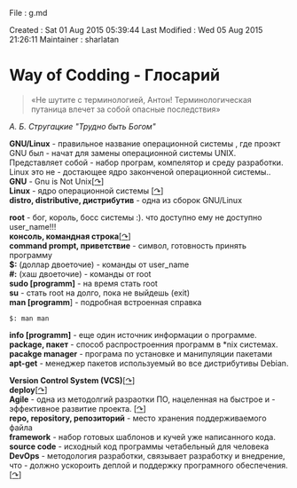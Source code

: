 File          : g.md

Created       : Sat 01 Aug 2015 05:39:44
Last Modified : Wed 05 Aug 2015 21:26:11
Maintainer    : sharlatan


#  Way of Codding - Глосарий #
>   «Не шутите с терминологией, Антон!
>   Терминологическая путаница влечет 
>   за собой опасные последствия»

_А. Б. Стругацкие "Трудно быть Богом"_

__GNU/Linux__ - правильное название операционной системы , где проэкт GNU был
              - начат для замены операционной системы UNIX. Представляет собой
              - набор програм, компелятор и среду разработки. Linux это не
              - достающее ядро законченой операционной системы..  
__GNU__ - Gnu is Not Unix\[[↷](https://www.gnu.org/home.en.html "GNU OS")\]  
__Linux__ - ядро операционной системы \[[↷](https://kernel.org/ "Linux Kernel")\]  
__distro, distributive, дистрибутив__ - одна из сборок  GNU/Linux  

__root__ - бог, король, босс системы :). что доступно ему не доступно  user_name!!!  
__консоль, командная строка__\[[↷](https://goo.gl/rfjOh "Command-line interface")\]  
__command prompt, приветствие__ - символ, готовность принять программу  
__$:__ (доллар двоеточие) - команды от user_name  
__\#:__ (хаш двоеточие) - команды от root  
__sudo [programm]__ - на время стать root  
__su__ - стать root на долго, пока не выйдешь (exit)  
__man [programm__] - подробная встроенная справка  

    $: man man

__info [programm]__ - еще один источник информации о программе.  
__package, пакет__ - способ распростроенния программ в \*nix системах.  
__pacakge manager__  - програма по установке и манипуляции пакетами  
__apt-get__ - менеджер пакетов используемый во все дистрибутивы Debian.  

__Version Control System (VCS)__\[[↷](https://goo.gl/UV5dd9 "Wiki англ")\]  
__deploy__\[[↷](https://goo.gl/spqxxk "Wiki англ")\]  
__Agile__   - одна из методолгий разраотки ПО, нацеленная на быстрое и
            - эффективное развитие проекта.
            \[[↷](https://goo.gl/nJ7R5 "Wiki англ")\]   
__repo, repository, репозиторий__ - место хранения поддерживаемого файла  
__framework__ -  набор готовых шаблонов и кучей уже написанного кода.  
__source code__ - исходный код программы четабельный для человека  
__DevOps__  - методология разработки, связывает разработку и внедрение, что
            - должно ускороить деплой и поддержку програмного обеспечения.
            [[↷](https://en.wikipedia.org/wiki/DevOps "Wiki англ")\]   


